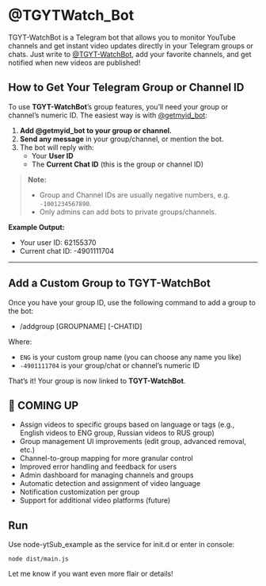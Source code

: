 @TGYTWatch_Bot
=======

TGYT-WatchBot is a Telegram bot that allows you to monitor YouTube channels and get instant video updates directly in your Telegram groups or chats.
Just write to [@TGYT-WatchBot](https://t.me/TGYTWatch_Bot), add your favorite channels, and get notified when new videos are published!

## How to Get Your Telegram Group or Channel ID

To use **TGYT-WatchBot**’s group features, you’ll need your group or channel’s numeric ID. The easiest way is with [@getmyid_bot](https://t.me/getmyid_bot):

1. **Add @getmyid_bot to your group or channel.**
2. **Send any message** in your group/channel, or mention the bot.
3. The bot will reply with:
   - Your **User ID**
   - The **Current Chat ID** (this is the group or channel ID)

> **Note:**  
> - Group and Channel IDs are usually negative numbers, e.g. `-1001234567890`.
> - Only admins can add bots to private groups/channels.

**Example Output:**
- Your user ID: 62155370
- Current chat ID: -4901111704

---

## Add a Custom Group to TGYT-WatchBot

Once you have your group ID, use the following command to add a group to the bot:
- /addgroup [GROUPNAME] [-CHATID]

Where:
- `ENG` is your custom group name (you can choose any name you like)
- `-4901111704` is your group/chat or channel’s numeric ID

That’s it! Your group is now linked to **TGYT-WatchBot**.


🚧 COMING UP
---
- Assign videos to specific groups based on language or tags (e.g., English videos to ENG group, Russian videos to RUS group)
- Group management UI improvements (edit group, advanced removal, etc.)
- Channel-to-group mapping for more granular control
- Improved error handling and feedback for users
- Admin dashboard for managing channels and groups
- Automatic detection and assignment of video language
- Notification customization per group
- Support for additional video platforms (future)


Run
---
Use node-ytSub_example as the service for init.d or enter in console:

    node dist/main.js

Let me know if you want even more flair or details!
